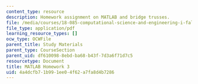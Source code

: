```yaml
---
content_type: resource
description: Homework assignment on MATLAB and bridge trusses.
file: /media/courses/18-085-computational-science-and-engineering-i-fall-2008/4a4dcfb71b991ee04f62a7fa8d4b7286_matlab3.pdf
file_type: application/pdf
learning_resource_types: []
ocw_type: OCWFile
parent_title: Study Materials
parent_type: CourseSection
parent_uid: df610098-8ebd-ba68-b43f-7d3a6f71d7c5
resourcetype: Document
title: MATLAB Homework 3
uid: 4a4dcfb7-1b99-1ee0-4f62-a7fa8d4b7286
---
```

